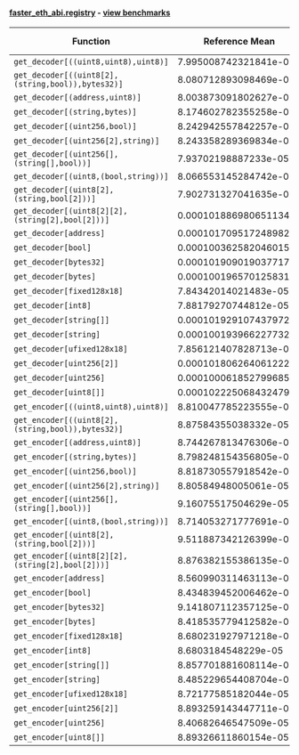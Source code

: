 #### [faster_eth_abi.registry](https://github.com/BobTheBuidler/faster-eth-abi/blob/master/faster_eth_abi/registry.py) - [view benchmarks](https://github.com/BobTheBuidler/faster-eth-abi/blob/master/benchmarks/test_registry_benchmarks.py)

| Function | Reference Mean | Faster Mean | % Change | Speedup (%) | x Faster | Faster |
|----------|---------------|-------------|----------|-------------|----------|--------|
| `get_decoder[((uint8,uint8),uint8)]` | 7.995008742321841e-05 | 8.321075131310304e-05 | -4.08% | -3.92% | 0.96x | ❌ |
| `get_decoder[((uint8[2],(string,bool)),bytes32)]` | 8.080712893098469e-05 | 8.235542481905581e-05 | -1.92% | -1.88% | 0.98x | ❌ |
| `get_decoder[(address,uint8)]` | 8.003873091802627e-05 | 8.129825711146318e-05 | -1.57% | -1.55% | 0.98x | ❌ |
| `get_decoder[(string,bytes)]` | 8.174602782355258e-05 | 7.952713426669421e-05 | 2.71% | 2.79% | 1.03x | ✅ |
| `get_decoder[(uint256,bool)]` | 8.242942557842257e-05 | 7.965814483909585e-05 | 3.36% | 3.48% | 1.03x | ✅ |
| `get_decoder[(uint256[2],string)]` | 8.243358289369834e-05 | 8.229749903432985e-05 | 0.17% | 0.17% | 1.00x | ✅ |
| `get_decoder[(uint256[],(string[],bool))]` | 7.93702198887233e-05 | 7.845880337343887e-05 | 1.15% | 1.16% | 1.01x | ✅ |
| `get_decoder[(uint8,(bool,string))]` | 8.066553145284742e-05 | 8.153634216258413e-05 | -1.08% | -1.07% | 0.99x | ❌ |
| `get_decoder[(uint8[2],(string,bool[2]))]` | 7.902731327041635e-05 | 8.636556846394748e-05 | -9.29% | -8.50% | 0.92x | ❌ |
| `get_decoder[(uint8[2][2],(string[2],bool[2]))]` | 0.00010188698065113426 | 0.00010327613589933605 | -1.36% | -1.35% | 0.99x | ❌ |
| `get_decoder[address]` | 0.00010170951724898216 | 0.00010043887468157667 | 1.25% | 1.27% | 1.01x | ✅ |
| `get_decoder[bool]` | 0.00010036258204601518 | 0.00010052877901584987 | -0.17% | -0.17% | 1.00x | ❌ |
| `get_decoder[bytes32]` | 0.00010190901903771708 | 0.0001020218377964361 | -0.11% | -0.11% | 1.00x | ❌ |
| `get_decoder[bytes]` | 0.00010019657012583131 | 0.00010110637973787366 | -0.91% | -0.90% | 0.99x | ❌ |
| `get_decoder[fixed128x18]` | 7.84342014021483e-05 | 7.989748445506783e-05 | -1.87% | -1.83% | 0.98x | ❌ |
| `get_decoder[int8]` | 7.88179270744812e-05 | 8.741426525194545e-05 | -10.91% | -9.83% | 0.90x | ❌ |
| `get_decoder[string[]]` | 0.00010192910743797271 | 0.00010329264829543353 | -1.34% | -1.32% | 0.99x | ❌ |
| `get_decoder[string]` | 0.00010019396622773226 | 0.00010059903233250492 | -0.40% | -0.40% | 1.00x | ❌ |
| `get_decoder[ufixed128x18]` | 7.856121407828713e-05 | 7.978192412566817e-05 | -1.55% | -1.53% | 0.98x | ❌ |
| `get_decoder[uint256[2]]` | 0.00010180626406122224 | 0.00010208509159045596 | -0.27% | -0.27% | 1.00x | ❌ |
| `get_decoder[uint256]` | 0.00010006185279968513 | 0.00010038050196698877 | -0.32% | -0.32% | 1.00x | ❌ |
| `get_decoder[uint8[]]` | 0.0001022250684324797 | 0.0001023490250573965 | -0.12% | -0.12% | 1.00x | ❌ |
| `get_encoder[((uint8,uint8),uint8)]` | 8.810047785223555e-05 | 8.685691175830756e-05 | 1.41% | 1.43% | 1.01x | ✅ |
| `get_encoder[((uint8[2],(string,bool)),bytes32)]` | 8.87584355038332e-05 | 8.812040105800071e-05 | 0.72% | 0.72% | 1.01x | ✅ |
| `get_encoder[(address,uint8)]` | 8.744267813476306e-05 | 8.828736080183339e-05 | -0.97% | -0.96% | 0.99x | ❌ |
| `get_encoder[(string,bytes)]` | 8.798248154356805e-05 | 8.736641047199713e-05 | 0.70% | 0.71% | 1.01x | ✅ |
| `get_encoder[(uint256,bool)]` | 8.818730557918542e-05 | 8.806940558359343e-05 | 0.13% | 0.13% | 1.00x | ✅ |
| `get_encoder[(uint256[2],string)]` | 8.80584948005061e-05 | 8.776676097978922e-05 | 0.33% | 0.33% | 1.00x | ✅ |
| `get_encoder[(uint256[],(string[],bool))]` | 9.16075517504629e-05 | 9.166642881199978e-05 | -0.06% | -0.06% | 1.00x | ❌ |
| `get_encoder[(uint8,(bool,string))]` | 8.714053271777691e-05 | 8.809524536415753e-05 | -1.10% | -1.08% | 0.99x | ❌ |
| `get_encoder[(uint8[2],(string,bool[2]))]` | 9.511887342126399e-05 | 9.443715216546009e-05 | 0.72% | 0.72% | 1.01x | ✅ |
| `get_encoder[(uint8[2][2],(string[2],bool[2]))]` | 8.876382155386135e-05 | 8.855180987203865e-05 | 0.24% | 0.24% | 1.00x | ✅ |
| `get_encoder[address]` | 8.560990311463113e-05 | 8.319282324229404e-05 | 2.82% | 2.91% | 1.03x | ✅ |
| `get_encoder[bool]` | 8.434839452006462e-05 | 8.570834350168048e-05 | -1.61% | -1.59% | 0.98x | ❌ |
| `get_encoder[bytes32]` | 9.141807112357125e-05 | 9.014305256215886e-05 | 1.39% | 1.41% | 1.01x | ✅ |
| `get_encoder[bytes]` | 8.418535779412582e-05 | 8.605704306631249e-05 | -2.22% | -2.17% | 0.98x | ❌ |
| `get_encoder[fixed128x18]` | 8.680231927971218e-05 | 8.671575235575648e-05 | 0.10% | 0.10% | 1.00x | ✅ |
| `get_encoder[int8]` | 8.6803184548229e-05 | 8.688219579311101e-05 | -0.09% | -0.09% | 1.00x | ❌ |
| `get_encoder[string[]]` | 8.857701881608114e-05 | 8.640166672872247e-05 | 2.46% | 2.52% | 1.03x | ✅ |
| `get_encoder[string]` | 8.485229654408704e-05 | 8.419279651440132e-05 | 0.78% | 0.78% | 1.01x | ✅ |
| `get_encoder[ufixed128x18]` | 8.72177585182044e-05 | 8.677666574886574e-05 | 0.51% | 0.51% | 1.01x | ✅ |
| `get_encoder[uint256[2]]` | 8.893259143447711e-05 | 8.634496883606943e-05 | 2.91% | 3.00% | 1.03x | ✅ |
| `get_encoder[uint256]` | 8.40682646547509e-05 | 8.47974060415052e-05 | -0.87% | -0.86% | 0.99x | ❌ |
| `get_encoder[uint8[]]` | 8.89326611860154e-05 | 8.898788842393847e-05 | -0.06% | -0.06% | 1.00x | ❌ |

